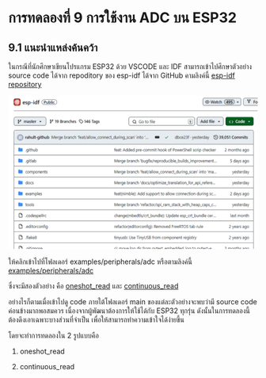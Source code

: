 # การทดลองที่ 9 การใช้งาน ADC บน ESP32

## 9.1 แนะนำแหล่งค้นคว้า

ในกรณีที่นักศึกษาเขียนโปรแกรม ESP32 ด้วย VSCODE และ IDF  สามารถเข้าไปศึกษาตัวอย่าง source code ได้จาก repoditory ของ esp-idf ได้จาก GitHub คามลิงค์นี้ [esp-idf repository](https://github.com/espressif/esp-idf)


![alt text](image-3.png)


ให้คลิกเข้าไปที่โฟลเดอร์ examples/peripherals/adc หรือตามลิงค์นี้  [examples/peripherals/adc](https://github.com/espressif/esp-idf/tree/master/examples/peripherals/adc) 


ซึ่งจะมีสองตัวอย่าง คือ [oneshot_read](https://github.com/espressif/esp-idf/tree/master/examples/peripherals/adc/oneshot_read)  และ [continuous_read](https://github.com/espressif/esp-idf/tree/master/examples/peripherals/adc/continuous_read)


อย่างไรก็ตามเมื่อเข้าไปดู code ภายใต้โฟลเดอร์ main ของแต่ละตัวอย่างจะพบว่ามี source code ค่อนข้างมากพอสมควร เนื่องจากผู้พัฒนาต้องการให้ใช้ได้กับ ESP32 ทุกรุ่น ดังนั้นในการทดลองนี้ ต้องดึงเอาเฉพาะบางส่วนที่จำเป็น เพื่อให้สามารถทำความเข้าใจได้ง่ายขึ้น

โดยจะทำการทดลองใน 2 รูปแบบคือ  

1. oneshot_read

2. continuous_read